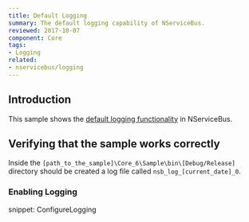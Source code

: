 ```yaml
---
title: Default Logging
summary: The default logging capability of NServiceBus.
reviewed: 2017-10-07
component: Core
tags:
- Logging
related:
- nservicebus/logging
---
```



## Introduction

This sample shows the [default logging functionality](/nservicebus/logging/#default-logging) in NServiceBus.


## Verifying that the sample works correctly

Inside the `[path_to_the_sample]\Core_6\Sample\bin\[Debug/Release]` directory should be created a log file called `nsb_log_[current_date]_0`.


### Enabling Logging

snippet: ConfigureLogging
